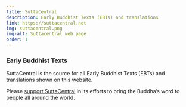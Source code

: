 ```yaml
---
title: SuttaCentral
description: Early Buddhist Texts (EBTs) and translations
link: https://suttacentral.net
img: suttacentral.png
img-alt: Suttacentral web page
order: 1
---
```

### Early Buddhist Texts
SuttaCentral is the source for all Early Buddhist Texts (EBTs) 
and translations shown on this website.

Please [support SuttaCentral](https://suttacentral.net/donations)
in its efforts to bring the Buddha’s word to people all around the world.



